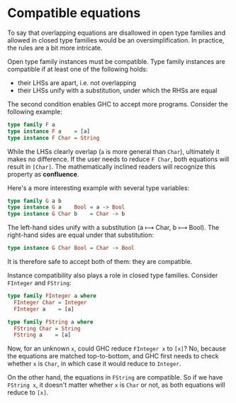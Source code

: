 # Compatible equations

To say that overlapping equations are disallowed in open type families and allowed in closed type families would be an oversimplification. In practice, the rules are a bit more intricate.

Open type family instances must be compatible. Type family instances are compatible if at least one of the following holds:
* their LHSs are apart, i.e. not overlapping
* their LHSs unify with a substitution, under which the RHSs are equal

The second condition enables GHC to accept more programs. Consider the following example:

```hs
type family F a
type instance F a    = [a]
type instance F Char = String
```

While the LHSs clearly overlap (`a` is more general than `Char`), ultimately it makes no difference. If the user needs to reduce `F Char`, both equations will result in `[Char]`. The mathematically inclined readers will recognize this property as **confluence**.

Here's a more interesting example with several type variables:

```hs
type family G a b
type instance G a    Bool = a -> Bool
type instance G Char b    = Char -> b
```

The left-hand sides unify with a substitution (a ⟼ Char, b ⟼ Bool). The right-hand sides are equal under that substitution:

```hs
type instance G Char Bool = Char -> Bool
```

It is therefore safe to accept both of them: they are compatible.

Instance compatibility also plays a role in closed type families. Consider `FInteger` and `FString`:

```hs
type family FInteger a where
  FInteger Char = Integer
  FInteger a    = [a]

type family FString a where
  FString Char = String
  FString a    = [a]
```

Now, for an unknown `x`, could GHC reduce `FInteger x` to `[x]`? No, because the equations are matched top-to-bottom, and GHC first needs to check whether `x` is `Char`, in which case it would reduce to `Integer`.

On the other hand, the equations in `FString` are compatible. So if we have `FString x`, it doesn't matter whether `x` is `Char` or not, as both equations will reduce to `[x]`.
